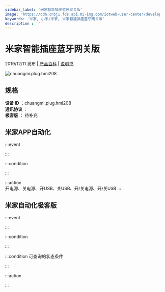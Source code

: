 ```yaml
---
sidebar_label: '米家智能插座蓝牙网关版'
image: 'https://cdn.cnbj1.fds.api.mi-img.com/iotweb-user-center/developer_1679047613987q71ZQW2a.png?GalaxyAccessKeyId=AKVGLQWBOVIRQ3XLEW&Expires=9223372036854775807&Signature=etsboIodF+p/lPcf9d8BeyozEDc='
keywords: '米家, 小米/米家, 米家智能插座蓝牙网关版'
description : ''
---
```

# 米家智能插座蓝牙网关版

2019/12/11 发布 | [产品百科](https://home.mi.com/webapp/content/baike/product/index.html?model=chuangmi.plug.hmi208/) | [说明书](https://home.mi.com/views/introduction.html?model=chuangmi.plug.hmi208&region=cn)

![chuangmi.plug.hmi208](https://cdn.cnbj1.fds.api.mi-img.com/iotweb-user-center/developer_1679047613987q71ZQW2a.png?GalaxyAccessKeyId=AKVGLQWBOVIRQ3XLEW&Expires=9223372036854775807&Signature=etsboIodF+p/lPcf9d8BeyozEDc=)

## 规格  
> 
**设备 ID** ：chuangmi.plug.hmi208  
**通讯协议** ：  
**极客版**  ： 待补充 


## 米家APP自动化  

:::event  

:::

:::condition  

:::

:::action   
开电源、关电源、开USB、关USB、开/关电源、开/关USB
:::

## 米家自动化极客版  

:::event  

:::

:::condition  

:::

:::condition 可查询的状态条件  

:::

:::action  

:::

        
